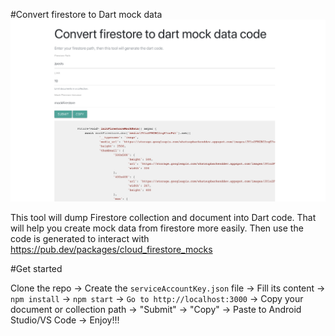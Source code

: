 #Convert firestore to Dart mock data
![Screenshot](https://github.com/technixo/dump-firestore-to-dart-code/blob/master/screenshots/1.png?raw=true)

This tool will dump Firestore collection and document into Dart code. That will help you create mock data from firestore more easily.
Then use the code is generated to interact with https://pub.dev/packages/cloud_firestore_mocks


#Get started

Clone the repo -> Create the `serviceAccountKey.json` file -> Fill its content -> `npm install` -> `npm start` -> `Go to http://localhost:3000` -> Copy your document or collection path -> "Submit" -> "Copy" -> Paste to Android Studio/VS Code -> Enjoy!!!